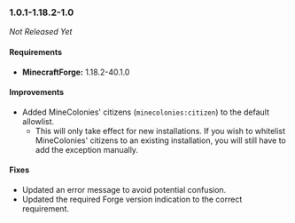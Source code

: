 ### 1.0.1-1.18.2-1.0

_Not Released Yet_

#### Requirements
- **MinecraftForge:** 1.18.2-40.1.0

#### Improvements

- Added MineColonies' citizens (`minecolonies:citizen`) to the default allowlist.
    - This will only take effect for new installations. If you wish to whitelist
      MineColonies' citizens to an existing installation, you will still have to
      add the exception manually.

#### Fixes

- Updated an error message to avoid potential confusion.
- Updated the required Forge version indication to the correct requirement.